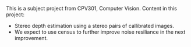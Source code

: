 This is a subject project from CPV301, Computer Vision.
Content in this project:
- Stereo depth estimation using a stereo pairs of callibrated images.
- We expect to use census to further improve noise resiliance in the next improvement.
